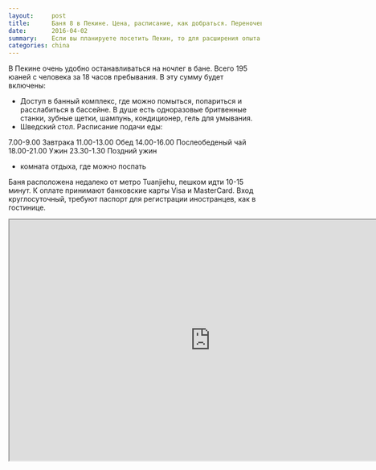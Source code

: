 ```yaml
---
layout:     post
title:      Баня 8 в Пекине. Цена, расписание, как добраться. Переночевать в сауне в Китае - это интересно.
date:       2016-04-02
summary:    Если вы планируете посетить Пекин, то для расширения опыта можно посетить сауну номер 8.
categories: china
---
```


В Пекине очень удобно останавливаться на ночлег в бане. Всего 195 юаней с человека за 18 часов пребывания. В эту сумму будет включены: 

* Доступ в банный комплекс, где можно помыться, попариться и расслабиться в бассейне. В душе есть одноразовые бритвенные станки, зубные щетки, шампунь, кондиционер, гель для умывания. 
* Шведский стол.
Расписание подачи еды:
<p>
7.00-9.00 Завтрака
11.00-13.00 Обед
14.00-16.00 Послеобеденый чай
18.00-21.00 Ужин
23.30-1.30 Поздний ужин


* комната отдыха, где можно поспать


Баня расположена недалеко от метро Tuanjiehu, пешком идти 10-15 минут. К оплате принимают банковские карты Visa и MasterCard. Вход круглосуточный, требуют паспорт для регистрации иностранцев, как в гостинице. 

<iframe src="https://www.google.com/maps/d/embed?mid=zJv_gutsJCmU.kJ5YH1jwJrfk" width="800" height="480"></iframe>

